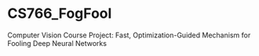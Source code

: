 # CS766_FogFool
Computer Vision Course Project: Fast, Optimization-Guided Mechanism for Fooling Deep Neural Networks
